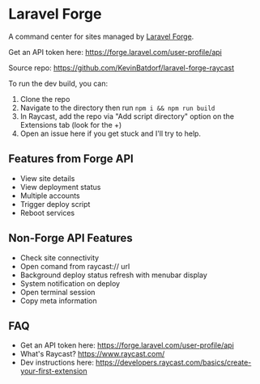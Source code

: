 # Laravel Forge
A command center for sites managed by [Laravel Forge](https://forge.laravel.com/).

Get an API token here: https://forge.laravel.com/user-profile/api

Source repo: https://github.com/KevinBatdorf/laravel-forge-raycast

To run the dev build, you can:

1. Clone the repo
2. Navigate to the directory then run `npm i && npm run build`
3. In Raycast, add the repo via "Add script directory" option on the Extensions tab (look for the +)
4. Open an issue here if you get stuck and I'll try to help.

## Features from Forge API
- View site details
- View deployment status
- Multiple accounts
- Trigger deploy script
- Reboot services

## Non-Forge API Features
- Check site connectivity
- Open comand from raycast:// url
- Background deploy status refresh with menubar display
- System notification on deploy
- Open terminal session
- Copy meta information

## FAQ
- Get an API token here: https://forge.laravel.com/user-profile/api
- What's Raycast? https://www.raycast.com/
- Dev instructions here: https://developers.raycast.com/basics/create-your-first-extension
